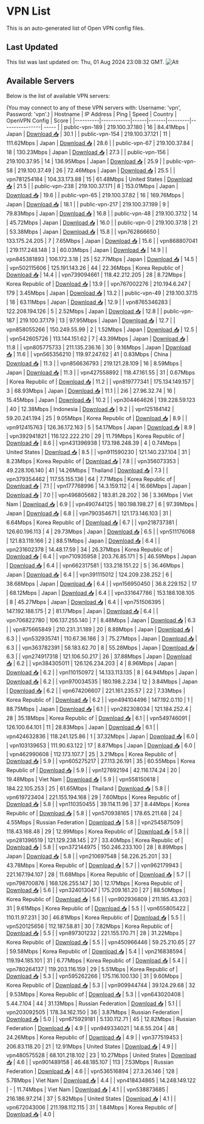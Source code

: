 # VPN List

This is an auto-generated list of Open VPN config files.

## Last Updated

This list was last updated on: Thu, 01 Aug 2024 23:08:32 GMT.
![Alt](https://repobeats.axiom.co/api/embed/186b98318ef1479477931607c1ad7d823f12451f.svg "Repobeats analytics image")

## Available Servers

Below is the list of available VPN servers:

(You may connect to any of these VPN servers with: Username: 'vpn', Password: 'vpn'.)
| Hostname | IP Address | Ping | Speed | Country | OpenVPN Config | Score |
|----------|------------|------|-------|---------|----------------| ----- |
| public-vpn-189 | 219.100.37.180 | 16 | 84.41Mbps | Japan | [Download 📥](./configs/server_0_JP.ovpn) | 30.1 |
| public-vpn-154 | 219.100.37.121 | 11 | 111.62Mbps | Japan | [Download 📥](./configs/server_1_JP.ovpn) | 28.6 |
| public-vpn-67 | 219.100.37.84 | 18 | 130.23Mbps | Japan | [Download 📥](./configs/server_2_JP.ovpn) | 27.3 |
| public-vpn-156 | 219.100.37.95 | 14 | 136.95Mbps | Japan | [Download 📥](./configs/server_3_JP.ovpn) | 25.9 |
| public-vpn-58 | 219.100.37.49 | 26 | 72.46Mbps | Japan | [Download 📥](./configs/server_4_JP.ovpn) | 25.5 |
| vpn781254184 | 104.33.173.88 | 15 | 61.48Mbps | United States | [Download 📥](./configs/server_5_US.ovpn) | 21.5 |
| public-vpn-238 | 219.100.37.171 | 8 | 153.01Mbps | Japan | [Download 📥](./configs/server_6_JP.ovpn) | 19.6 |
| public-vpn-65 | 219.100.37.82 | 16 | 169.76Mbps | Japan | [Download 📥](./configs/server_7_JP.ovpn) | 18.1 |
| public-vpn-217 | 219.100.37.199 | 9 | 79.83Mbps | Japan | [Download 📥](./configs/server_8_JP.ovpn) | 16.8 |
| public-vpn-48 | 219.100.37.12 | 14 | 45.72Mbps | Japan | [Download 📥](./configs/server_9_JP.ovpn) | 16.0 |
| public-vpn-0 | 219.100.37.18 | 21 | 53.38Mbps | Japan | [Download 📥](./configs/server_10_JP.ovpn) | 15.8 |
| vpn762866650 | 133.175.24.205 | 7 | 7.65Mbps | Japan | [Download 📥](./configs/server_11_JP.ovpn) | 15.6 |
| vpn868807041 | 219.117.248.148 | 3 | 60.03Mbps | Japan | [Download 📥](./configs/server_12_JP.ovpn) | 14.9 |
| vpn845381893 | 106.172.3.18 | 25 | 52.77Mbps | Japan | [Download 📥](./configs/server_13_JP.ovpn) | 14.5 |
| vpn502115606 | 125.191.143.26 | 44 | 22.36Mbps | Korea Republic of | [Download 📥](./configs/server_14_KR.ovpn) | 14.4 |
| vpn739094661 | 118.42.212.205 | 28 | 8.72Mbps | Korea Republic of | [Download 📥](./configs/server_15_KR.ovpn) | 13.9 |
| vpn767002276 | 210.194.6.247 | 179 | 3.45Mbps | Japan | [Download 📥](./configs/server_16_JP.ovpn) | 13.2 |
| public-vpn-49 | 219.100.37.15 | 18 | 63.11Mbps | Japan | [Download 📥](./configs/server_17_JP.ovpn) | 12.9 |
| vpn8765346283 | 122.208.194.126 | 5 | 2.52Mbps | Japan | [Download 📥](./configs/server_18_JP.ovpn) | 12.8 |
| public-vpn-187 | 219.100.37.179 | 13 | 97.95Mbps | Japan | [Download 📥](./configs/server_19_JP.ovpn) | 12.7 |
| vpn858055266 | 150.249.55.99 | 2 | 1.52Mbps | Japan | [Download 📥](./configs/server_20_JP.ovpn) | 12.5 |
| vpn542605726 | 113.144.151.62 | 7 | 43.39Mbps | Japan | [Download 📥](./configs/server_21_JP.ovpn) | 11.8 |
| vpn805775733 | 211.135.236.16 | 30 | 9.16Mbps | Japan | [Download 📥](./configs/server_22_JP.ovpn) | 11.6 |
| vpn565356210 | 119.97.247.62 | 41 | 0.83Mbps | China | [Download 📥](./configs/server_23_CN.ovpn) | 11.3 |
| vpn856636793 | 219.121.28.109 | 16 | 8.59Mbps | Japan | [Download 📥](./configs/server_24_JP.ovpn) | 11.3 |
| vpn427558892 | 118.47.161.55 | 31 | 0.67Mbps | Korea Republic of | [Download 📥](./configs/server_25_KR.ovpn) | 11.2 |
| vpn819777341 | 175.134.149.157 | 3 | 68.93Mbps | Japan | [Download 📥](./configs/server_26_JP.ovpn) | 11.1 |
| 2i6 | 27.96.32.74 | 16 | 15.45Mbps | Japan | [Download 📥](./configs/server_27_JP.ovpn) | 10.2 |
| vpn304464626 | 139.228.59.123 | 40 | 12.38Mbps | Indonesia | [Download 📥](./configs/server_28_ID.ovpn) | 9.2 |
| vpn125184142 | 59.20.241.194 | 25 | 9.05Mbps | Korea Republic of | [Download 📥](./configs/server_29_KR.ovpn) | 8.9 |
| vpn912415763 | 126.36.172.163 | 5 | 54.17Mbps | Japan | [Download 📥](./configs/server_30_JP.ovpn) | 8.9 |
| vpn392941821 | 116.122.222.210 | 29 | 11.79Mbps | Korea Republic of | [Download 📥](./configs/server_31_KR.ovpn) | 8.6 |
| vpn431396938 | 173.198.248.39 | 4 | 0.74Mbps | United States | [Download 📥](./configs/server_32_US.ovpn) | 8.5 |
| vpn911590230 | 121.140.237.104 | 31 | 8.23Mbps | Korea Republic of | [Download 📥](./configs/server_33_KR.ovpn) | 7.8 |
| vpn356073353 | 49.228.106.140 | 41 | 14.26Mbps | Thailand | [Download 📥](./configs/server_34_TH.ovpn) | 7.3 |
| vpn379354462 | 117.55.155.136 | 64 | 7.71Mbps | Korea Republic of | [Download 📥](./configs/server_35_KR.ovpn) | 7.1 |
| vpn177768996 | 14.3.159.112 | 4 | 16.66Mbps | Japan | [Download 📥](./configs/server_36_JP.ovpn) | 7.0 |
| vpn496805682 | 183.81.28.202 | 36 | 3.36Mbps | Viet Nam | [Download 📥](./configs/server_37_VN.ovpn) | 6.9 |
| vpn490744125 | 180.198.198.27 | 6 | 97.39Mbps | Japan | [Download 📥](./configs/server_38_JP.ovpn) | 6.8 |
| vpn790354671 | 121.173.146.103 | 31 | 6.64Mbps | Korea Republic of | [Download 📥](./configs/server_39_KR.ovpn) | 6.7 |
| vpn218737381 | 126.60.196.113 | 4 | 29.73Mbps | Japan | [Download 📥](./configs/server_40_JP.ovpn) | 6.5 |
| vpn511176068 | 121.83.119.166 | 2 | 88.51Mbps | Japan | [Download 📥](./configs/server_41_JP.ovpn) | 6.4 |
| vpn231602378 | 14.48.17.59 | 34 | 26.37Mbps | Korea Republic of | [Download 📥](./configs/server_42_KR.ovpn) | 6.4 |
| vpn710935958 | 203.76.85.171 | 5 | 46.59Mbps | Japan | [Download 📥](./configs/server_43_JP.ovpn) | 6.4 |
| vpn662317581 | 133.218.151.22 | 5 | 36.46Mbps | Japan | [Download 📥](./configs/server_44_JP.ovpn) | 6.4 |
| vpn391115012 | 124.209.238.252 | 6 | 38.68Mbps | Japan | [Download 📥](./configs/server_45_JP.ovpn) | 6.4 |
| vpn156950450 | 36.8.229.152 | 17 | 68.12Mbps | Japan | [Download 📥](./configs/server_46_JP.ovpn) | 6.4 |
| vpn331647786 | 153.188.108.105 | 8 | 45.27Mbps | Japan | [Download 📥](./configs/server_47_JP.ovpn) | 6.4 |
| vpn751506395 | 147.192.188.175 | 2 | 81.17Mbps | Japan | [Download 📥](./configs/server_48_JP.ovpn) | 6.4 |
| vpn706822780 | 106.137.255.140 | 7 | 8.48Mbps | Japan | [Download 📥](./configs/server_49_JP.ovpn) | 6.3 |
| vpn875665849 | 210.231.31.189 | 20 | 8.88Mbps | Japan | [Download 📥](./configs/server_50_JP.ovpn) | 6.3 |
| vpn532935741 | 110.67.36.186 | 3 | 75.27Mbps | Japan | [Download 📥](./configs/server_51_JP.ovpn) | 6.3 |
| vpn363782391 | 58.183.62.70 | 8 | 55.28Mbps | Japan | [Download 📥](./configs/server_52_JP.ovpn) | 6.3 |
| vpn274917318 | 121.106.50.217 | 26 | 37.88Mbps | Japan | [Download 📥](./configs/server_53_JP.ovpn) | 6.2 |
| vpn384305011 | 126.126.234.203 | 4 | 8.96Mbps | Japan | [Download 📥](./configs/server_54_JP.ovpn) | 6.2 |
| vpn110150972 | 14.133.113.135 | 8 | 64.94Mbps | Japan | [Download 📥](./configs/server_55_JP.ovpn) | 6.2 |
| vpn970034535 | 180.198.2.234 | 12 | 3.84Mbps | Japan | [Download 📥](./configs/server_56_JP.ovpn) | 6.2 |
| vpn674206607 | 221.161.235.57 | 22 | 7.33Mbps | Korea Republic of | [Download 📥](./configs/server_57_KR.ovpn) | 6.2 |
| vpn494104496 | 147.192.0.110 | 1 | 88.75Mbps | Japan | [Download 📥](./configs/server_58_JP.ovpn) | 6.1 |
| vpn282308034 | 121.184.252.4 | 28 | 35.18Mbps | Korea Republic of | [Download 📥](./configs/server_59_KR.ovpn) | 6.1 |
| vpn549746091 | 126.100.64.101 | 11 | 28.83Mbps | Japan | [Download 📥](./configs/server_60_JP.ovpn) | 6.1 |
| vpn424632836 | 118.241.125.86 | 1 | 37.32Mbps | Japan | [Download 📥](./configs/server_61_JP.ovpn) | 6.0 |
| vpn103139653 | 111.90.63.122 | 17 | 8.87Mbps | Japan | [Download 📥](./configs/server_62_JP.ovpn) | 6.0 |
| vpn462990608 | 112.173.107.7 | 25 | 3.21Mbps | Korea Republic of | [Download 📥](./configs/server_63_KR.ovpn) | 5.9 |
| vpn605275217 | 27.113.26.191 | 35 | 60.55Mbps | Korea Republic of | [Download 📥](./configs/server_64_KR.ovpn) | 5.9 |
| vpn127692194 | 42.116.174.24 | 20 | 19.48Mbps | Viet Nam | [Download 📥](./configs/server_65_VN.ovpn) | 5.9 |
| vpn558150618 | 184.22.105.253 | 25 | 61.65Mbps | Thailand | [Download 📥](./configs/server_66_TH.ovpn) | 5.8 |
| vpn619723404 | 221.155.194.168 | 29 | 7.60Mbps | Korea Republic of | [Download 📥](./configs/server_67_KR.ovpn) | 5.8 |
| vpn110350455 | 39.114.11.96 | 37 | 8.44Mbps | Korea Republic of | [Download 📥](./configs/server_68_KR.ovpn) | 5.8 |
| vpn570938165 | 178.65.211.68 | 24 | 4.55Mbps | Russian Federation | [Download 📥](./configs/server_69_RU.ovpn) | 5.8 |
| vpn254587509 | 118.43.168.48 | 29 | 12.99Mbps | Korea Republic of | [Download 📥](./configs/server_70_KR.ovpn) | 5.8 |
| vpn281396519 | 121.129.238.145 | 27 | 33.40Mbps | Korea Republic of | [Download 📥](./configs/server_71_KR.ovpn) | 5.8 |
| vpn372144975 | 150.246.233.100 | 28 | 8.89Mbps | Japan | [Download 📥](./configs/server_72_JP.ovpn) | 5.8 |
| vpn210697548 | 58.226.25.201 | 33 | 43.78Mbps | Korea Republic of | [Download 📥](./configs/server_73_KR.ovpn) | 5.7 |
| vpn962179943 | 221.167.194.107 | 28 | 11.68Mbps | Korea Republic of | [Download 📥](./configs/server_74_KR.ovpn) | 5.7 |
| vpn798700876 | 168.126.255.147 | 30 | 12.17Mbps | Korea Republic of | [Download 📥](./configs/server_75_KR.ovpn) | 5.6 |
| vpn324013047 | 175.209.161.20 | 27 | 88.50Mbps | Korea Republic of | [Download 📥](./configs/server_76_KR.ovpn) | 5.6 |
| vpn902936809 | 211.185.43.203 | 31 | 9.61Mbps | Korea Republic of | [Download 📥](./configs/server_77_KR.ovpn) | 5.5 |
| vpn655805422 | 110.11.97.231 | 30 | 46.81Mbps | Korea Republic of | [Download 📥](./configs/server_78_KR.ovpn) | 5.5 |
| vpn520125656 | 112.187.58.81 | 30 | 7.82Mbps | Korea Republic of | [Download 📥](./configs/server_79_KR.ovpn) | 5.5 |
| vpn897301232 | 221.155.170.71 | 28 | 31.22Mbps | Korea Republic of | [Download 📥](./configs/server_80_KR.ovpn) | 5.5 |
| vpn450966446 | 59.25.210.65 | 27 | 59.58Mbps | Korea Republic of | [Download 📥](./configs/server_81_KR.ovpn) | 5.4 |
| vpn216838594 | 119.194.185.101 | 31 | 6.77Mbps | Korea Republic of | [Download 📥](./configs/server_82_KR.ovpn) | 5.4 |
| vpn780264137 | 119.203.116.159 | 29 | 5.51Mbps | Korea Republic of | [Download 📥](./configs/server_83_KR.ovpn) | 5.3 |
| vpn595262266 | 175.116.100.130 | 31 | 9.60Mbps | Korea Republic of | [Download 📥](./configs/server_84_KR.ovpn) | 5.3 |
| vpn909944744 | 39.124.29.68 | 32 | 9.53Mbps | Korea Republic of | [Download 📥](./configs/server_85_KR.ovpn) | 5.3 |
| vpn643020408 | 5.44.7.104 | 44 | 31.13Mbps | Russian Federation | [Download 📥](./configs/server_86_RU.ovpn) | 5.1 |
| vpn203092505 | 178.34.162.150 | 36 | 3.87Mbps | Russian Federation | [Download 📥](./configs/server_87_RU.ovpn) | 5.0 |
| vpn675929181 | 5.130.112.71 | 45 | 12.82Mbps | Russian Federation | [Download 📥](./configs/server_88_RU.ovpn) | 4.9 |
| vpn949334021 | 14.6.55.204 | 48 | 24.26Mbps | Korea Republic of | [Download 📥](./configs/server_89_KR.ovpn) | 4.9 |
| vpn377519453 | 206.83.118.20 | 21 | 12.91Mbps | United States | [Download 📥](./configs/server_90_US.ovpn) | 4.9 |
| vpn480575528 | 68.101.218.102 | 23 | 10.27Mbps | United States | [Download 📥](./configs/server_91_US.ovpn) | 4.6 |
| vpn901489158 | 46.48.185.107 | 113 | 7.53Mbps | Russian Federation | [Download 📥](./configs/server_92_RU.ovpn) | 4.6 |
| vpn536516894 | 27.3.26.146 | 128 | 5.78Mbps | Viet Nam | [Download 📥](./configs/server_93_VN.ovpn) | 4.4 |
| vpn418434865 | 14.248.149.122 | - | 11.74Mbps | Viet Nam | [Download 📥](./configs/server_94_VN.ovpn) | 4.1 |
| vpn538873685 | 216.186.97.214 | 37 | 5.82Mbps | United States | [Download 📥](./configs/server_95_US.ovpn) | 4.1 |
| vpn672043006 | 211.198.112.115 | 31 | 1.84Mbps | Korea Republic of | [Download 📥](./configs/server_96_KR.ovpn) | 4.0 |
